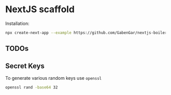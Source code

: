 # NextJS scaffold

Installation:
```sh
npx create-next-app --example https://github.com/GabenGar/nextjs-boilerplate
```

## TODOs

## Secret Keys
To generate various random keys use `openssl`
```sh
openssl rand -base64 32
``` 